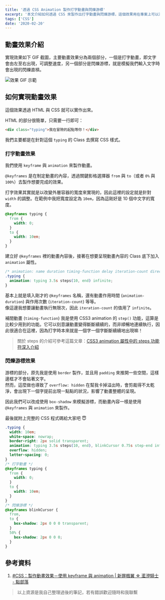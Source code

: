 ```yaml
---
title: '透過 CSS Animation 製作打字動畫與閃爍游標'
excerpt: '本文介紹如何透過 CSS 來製作出打字動畫與閃爍游標，這個效果用在專案上可以添增一些亮點，視覺效果還滿不錯的，一起來試試看吧！'
tags: ['CSS']
date: '2020-02-20'
---
```


## 動畫效果介紹

實現效果如下 GIF 截圖，主要動畫效果分為兩個部分，一個是打字動畫，即文字會由左至右出現，可調整速度，另一個部分是閃爍游標，就是模擬我們輸入文字時會出現的閃爍直槓。

![效果 GIF 示範](https://i.imgur.com/vR51PwH.gif)

## 如何實現動畫效果

這個效果透過 HTML 與 CSS 就可以實作出來。

HTML 的部分很簡單，只需要一行即可：

```html
<div class="typing">我在冒險的起點等你！</div>
```

我們主要都是在針對這個 `typing` 的 Class 去撰寫 CSS 樣式。

### 打字動畫效果

我們使用 `keyframe` 與 `animation` 來製作動畫。

`@keyframes` 是在制定動畫的內容，透過關鍵影格選擇器 `from` 與 `to`（或者 `0%` 與 `100%`）去製作想要完成的效果。

打字效果其實就是以改變外層容器的寬度來實現的，因此這裡的設定就是針對 `width` 的調整。在範例中我把寬度設定為 `10em`，因為這剛好是 10 個中文字的寬度。

```css
@keyframes typing {
  from {
    width: 0;
  }
  to {
    width: 10em;
  }
}
```

建立好 `@keyframes` 裡的動畫內容後，接著在想要呈現動畫內容的 Class 底下加入 `animation` 屬性。

```css
/* animation: name duration timing-function delay iteration-count direction; */
.typing {
  animation: typing 3.5s steps(10, end) infinite;
}
```

基本上就是填入剛才的 `@keyframes` 名稱，還有動畫作用時間 (`animation-duration`) 與作用次數 (`iteration-count`) 等等。  
像這邊我想要讓動畫執行無限次，因此 `iteration-count` 的值用了 `infinite`。

補間動畫 (`timing-function`) 我是使用 CSS3 animation 的 `step()` 功能，這算是比較少用到的功能。它可以刻意讓動畫變得斷斷續續的，而非順暢地連續執行，因此很適合在這裡，因為打字時本來就是一個字一個字斷斷續續地出現嘛！

> 關於 steps 的介紹可參考這篇文章：[CSS3 animation 屬性中的 steps 功能符深入介紹](https://www.zhangxinxu.com/wordpress/2018/06/css3-animation-steps-step-start-end/)

### 閃爍游標效果

游標的部分，原先我是使用 `border` 製作，並且用 `padding` 來推開一些空間，這樣邊框才不會貼著文字。  
然而，這麼做也導致了 `overflow: hidden` 在幫我卡掉溢出時，會剪裁得不太乾淨，會出現下一個字提前出現一點點的狀況，影響了動畫整體的呈現。

因此我們可以改成使用 `box-shadow` 來模擬游標，而動畫內容一樣是使用 `@keyframes` 與 `animation` 來製作。

最後就附上完整的 CSS 程式碼給大家吧 😇

```css
.typing {
  width: 10em;
  white-space: nowrap;
  border-right: 2px solid transparent;
  animation: typing 3.5s steps(10, end), blinkCursor 0.75s step-end infinite;
  overflow: hidden;
  letter-spacing: 0;
}
/* 打字動畫 */
@keyframes typing {
  from {
    width: 0;
  }
  to {
    width: 10em;
  }
}
/* 閃爍游標 */
@keyframes blinkCursor {
  from,
  to {
    box-shadow: 2px 0 0 0 transparent;
  }
  50% {
    box-shadow: 2px 0 0 0;
  }
}
```

## 參考資料

1. [#CSS：製作動畫效果－使用 keyframe 與 animation | 新罪楓翼 ☆ 灆洢騎士 - 點部落](https://dotblogs.com.tw/knightzone/2013/09/07/116716)

> 以上資源是我自己整理過後的筆記，若有錯誤歡迎隨時和我聯繫
